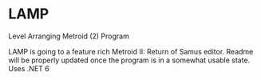 # LAMP
Level Arranging Metroid (2) Program

LAMP is going to a feature rich Metroid II: Return of Samus editor.
Readme will be properly updated once the program is in a somewhat usable state.
Uses .NET 6
